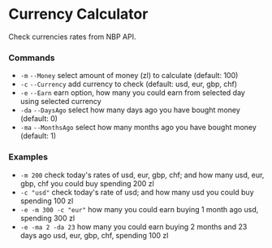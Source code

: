 # Currency Calculator
Check currencies rates from NBP API.

### Commands
- `-m` `--Money` select amount of money (zl) to calculate (default: 100)
- `-c` `--Currency` add currency to check (default: usd, eur, gbp, chf)
- `-e` `--Earn` earn option, how many you could earn from selected day using selected currency
- `-da` `--DaysAgo` select how many days ago you have bought money (default: 0)
- `-ma` `--MonthsAgo` select how many months ago you have bought money (default: 1)

### Examples
- `-m 200` check today's rates of usd, eur, gbp, chf; and how many usd, eur, gbp, chf you could buy spending 200 zl
- `-c "usd"` check today's rate of usd; and how many usd you could buy spending 100 zl
- `-e -m 300 -c "eur"` how many you could earn buying 1 month ago usd, spending 300 zl
- `-e -ma 2 -da 23` how many you could earn buying 2 months and 23 days ago usd, eur, gbp, chf, spending 100 zl